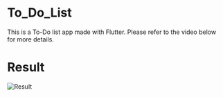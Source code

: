 # To_Do_List

This is a To-Do list app made with Flutter.
Please refer to the video below for more details.

# Result

![Result](https://github.com/Yuhyeon0516/Flutter-To_Do_List/assets/120432007/d817398f-26ad-45b8-89c5-92695f4ed482)
